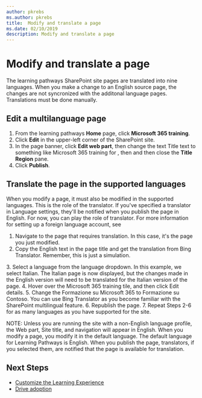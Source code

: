 ```yaml
---
author: pkrebs
ms.author: pkrebs
title:  Modify and translate a page
ms.date: 02/10/2019
description: Modify and translate a page
---
```


# Modify and translate a page
The learning pathways SharePoint site pages are translated into nine languages. When you make a change to an English source page, the changes are not syncronized with the additonal language pages. Translations must be done manually. 

## Edit a multilanguage page
1.	From the learning pathways **Home** page, click **Microsoft 365 training**.  
2.	Click **Edit** in the upper-left corner of the SharePoint site. 
3. In the page banner, click **Edit web part**, then change the text Title text to something like Microsoft 365 training for <your Company name>, then and then close the **Title Region** pane. 
3.	Click **Publish**.

## Translate the page in the supported languages
When you modify a page, it must also be modified in the supported languages. This is the role of the translator. If you've specified a translator in Language settings, they'll be notified when you publish the page in English. For now, you can play the role of translator. For more information for setting up a foreign language account, see <Set up a foreign language account.>

1. Navigate to the page that requires translation. In this case, it's the page you just modified. 
2. Copy the English text in the page title and get the translation from Bing Translator. Remember, this is just a simulation. 
<English is selected graphic>
3. Select a language from the language dropdown. In this example, we select Italian. The Italian page is now displayed, but the changes made in the English version will need to be translated for the Italian version of the page.
<English is selected graphic>
4. Hover over the Microsoft 365 training tile, and then click Edit details. 
5.	Change the Formazione su Microsoft 365 to Formazione su Contoso. You can use Bing Translator as you become familiar with the SharePoint multilingual feature. 
6. Republish the page. 
7. Repeat Steps 2-6 for as many languages as you have supported for the site.

NOTE: Unless you are running the site with a non-English language profile, the Web part, Site title, and navigation will appear in English. When you modify a page, you modify it in the default language. The default language for Learning Pathways is English. When you publish the page, translators, if you selected them, are notified that the page is available for translation. 

## Next Steps
- [Customize the Learning Experience](custom_overview.md)
- [Drive adoption](driveadoption.md) 
